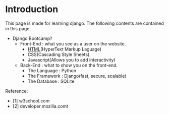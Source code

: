# Introduction
This page is made for learning django. The following contents are contained in this page. 

- Django Bootcamp?
    - Front-End : what you see as a user on the website.
        - [HTML](html/README.md)(HyperText Markup Laguage)
        - CSS(Cascading Style Sheets)
        - Javascript(Allows you to add interactivity)
    - Back-End : what to show you on the front-end. 
        - The Language : Python
        - The Framework : Django(fast, secure, scalable)
        - The Database : SQLite

Reference: 
- [1] w3school.com
- [2] developer.mozilla.comt

